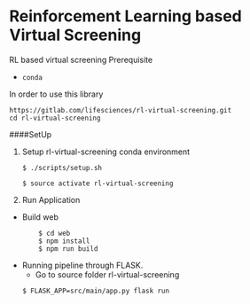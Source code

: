 # Reinforcement Learning based Virtual Screening

RL based virtual screening
Prerequisite
- `conda`


In order to use this library
```
https://gitlab.com/lifesciences/rl-virtual-screening.git
cd rl-virtual-screening
```

####SetUp
1. Setup rl-virtual-screening conda environment

    ```
    $ ./scripts/setup.sh
    ```
    
    ```
    $ source activate rl-virtual-screening
    ```
    
2. Run Application
 * Build web
    ```
        $ cd web
        $ npm install
        $ npm run build
     ```
 * Running pipeline through FLASK.
   * Go to source folder rl-virtual-screening
    ```
    $ FLASK_APP=src/main/app.py flask run
    ```
